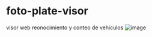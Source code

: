 # foto-plate-visor
visor web reonocimiento y conteo de vehiculos
![image](https://github.com/user-attachments/assets/862139ad-e256-466a-9a32-64f3aa4bb804)
